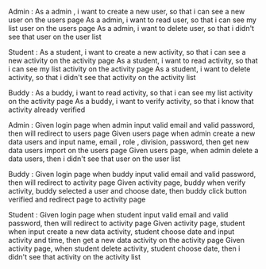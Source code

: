 <!-- User Story -->
Admin :
As a admin , i want to create a new user, so that i can see a new user on the users page
As a admin, i want to read user, so that i can see my list user on the users page
As a admin, i want to delete user, so that i didn't see that user on the user list

Student :
As a student, i want to create a new activity, so that i can see a new activity on the activity page
As a student, i want to read activity, so that i can see my list activity on the activity page
As a student, i want to delete activity, so that i didn't see that activity on the activity list

Buddy : 
As a buddy, i want to read activity, so that i can see my list activity on the activity page
As a buddy, i want to verify activity, so that i know that activity already verified

<!-- Acceptance Criteria -->
Admin :
Given login page when admin input valid email and valid password, then will redirect to users page
Given users page when admin create a new data users and input name, email , role , division, password, then get new data users import on the users page 
Given users page, when admin delete a data users, then i didn't see that user on the user list

Buddy :
Given login page when buddy input valid email and valid password, then will redirect to activity page
Given activity page, buddy when verify activity, buddy selected a user and choose date, then buddy click button verified and redirect page to activity page

Student : 
Given login page when student input valid email and valid password, then will redirect to activity page
Given activity page, student when input create a new data activity, student choose date and input activity and time, then get a new data activity on the activity page
Given activity page, when student delete activity, student choose date, then i didn't see that activity on the activity list


